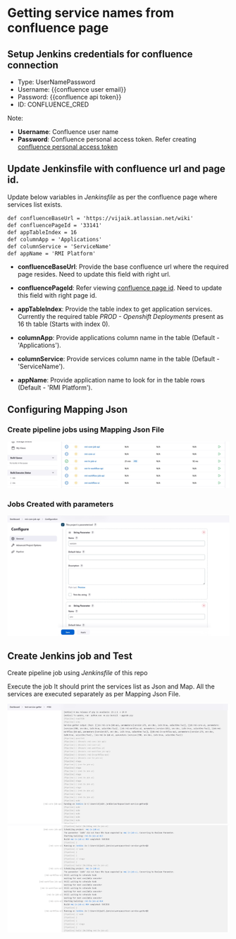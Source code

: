 # Getting service names from confluence page

## Setup Jenkins credentials for confluence connection
- Type: UserNamePassword
- Username: {{confluence user email}}
- Password: {{confluence api token}}
- ID: CONFLUENCE_CRED

Note: 
- **Username**: Confluence user name
- **Password**: Confluence personal access token. Refer creating [confluence personal access token](https://confluence.atlassian.com/enterprise/using-personal-access-tokens-1026032365.html)

## Update Jenkinsfile with confluence url and page id.
Update below variables in *Jenkinsfile* as per the confluence page where services list exists.

```
def confluenceBaseUrl = 'https://vijaik.atlassian.net/wiki'
def confluencePageId = '33141'
def appTableIndex = 16
def columnApp = 'Applications'
def columnService = 'ServiceName'
def appName = 'RMI Platform'
```
- **confluenceBaseUrl**: Provide the base confluence url where the required page resides. Need to update this field with right url.

- **confluencePageId**: Refer viewing [confluence page id](https://confluence.atlassian.com/confkb/how-to-get-confluence-page-id-648380445.html). Need to update this field with right page id.

- **appTableIndex**: Provide the table index to get application services. Currently the required table *PROD - Openshift Deployments* present as 16 th table (Starts with index 0).

- **columnApp**: Provide applications column name in the table (Default - 'Applications').

- **columnService**: Provide services column name in the table (Default - 'ServiceName').

- **appName**: Provide application name to look for in the table rows (Default - 'RMI Platform').

## Configuring Mapping Json 
### Create pipeline jobs using Mapping Json File


![jenkins-job-mapping-Json](https://github.com/vijaikannangit/test-service-getter/blob/main/mapping_json.jpeg)


### Jobs Created with parameters

![jenkins-job-mapping-Json-Parameters](https://github.com/vijaikannangit/test-service-getter/blob/main/mapping_json_parameters.jpeg)

## Create Jenkins job and Test
Create pipeline job using *Jenkinsfile* of this repo

Execute the job
It should print the services list as Json and Map. All the services are executed separately as per Mapping Json File.

![jenkins-job-listing-services](https://github.com/vijaikannangit/test-service-getter/blob/main/jenkins-job-listing-services1.png)
![jenkins-job-listing-services](https://github.com/vijaikannangit/test-service-getter/blob/main/jenkins-job-listing-services2.png)

